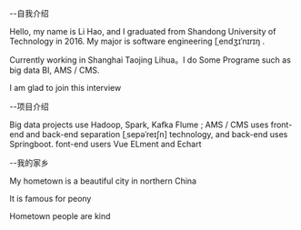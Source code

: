 --自我介绍

Hello, my name is Li Hao, and I graduated from Shandong University of Technology in 2016. My major is software engineering [ˌendʒɪˈnɪrɪŋ . 

Currently working in Shanghai Taojing Lihua。I do Some Programe such as  big data BI, AMS / CMS.

I am glad to join this interview

--项目介绍

Big data projects use Hadoop, Spark, Kafka Flume ; AMS / CMS uses front-end and back-end separation [ˌsepəˈreɪʃn]  technology, and back-end uses Springboot. font-end users Vue ELment and Echart



--我的家乡

My hometown is a beautiful city in northern China

It is famous for peony

Hometown people are kind

